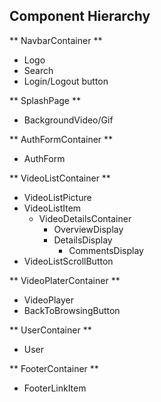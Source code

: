 ## Component Hierarchy

** NavbarContainer **
  * Logo
  * Search
  * Login/Logout button

** SplashPage **
  * BackgroundVideo/Gif

** AuthFormContainer **
  * AuthForm

** VideoListContainer **
  * VideoListPicture
  * VideoListItem
    * VideoDetailsContainer
      * OverviewDisplay
      * DetailsDisplay
        * CommentsDisplay
  * VideoListScrollButton

** VideoPlaterContainer **
  * VideoPlayer
  * BackToBrowsingButton

** UserContainer **
  * User

** FooterContainer **
  * FooterLinkItem
